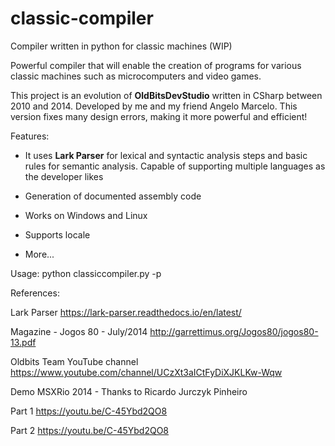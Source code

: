 # classic-compiler
Compiler written in python for classic machines (WIP)

Powerful compiler that will enable the creation of programs for various classic machines such as microcomputers and video games. 

This project is an evolution of **OldBitsDevStudio** written in CSharp between 2010 and 2014. Developed by me and my friend Angelo Marcelo. This version fixes many design errors, making it more powerful and efficient!

Features:

- It uses **Lark Parser** for lexical and syntactic analysis steps and basic rules for semantic analysis. Capable of supporting multiple languages as the developer likes

- Generation of documented assembly code

- Works on Windows and Linux

- Supports locale

- More...

Usage: python classiccompiler.py -p <project-path>

References:

Lark Parser
https://lark-parser.readthedocs.io/en/latest/

Magazine - Jogos 80 - July/2014
http://garrettimus.org/Jogos80/jogos80-13.pdf

Oldbits Team YouTube channel
https://www.youtube.com/channel/UCzXt3aICtFyDiXJKLKw-Wqw

Demo MSXRio 2014 - Thanks to Ricardo Jurczyk Pinheiro

Part 1
https://youtu.be/C-45Ybd2QO8

Part 2
https://youtu.be/C-45Ybd2QO8
